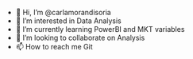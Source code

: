 - 👋 Hi, I’m @carlamorandisoria
- 👀 I’m interested in Data Analysis
- 🌱 I’m currently learning PowerBI and MKT variables
- 💞️ I’m looking to collaborate on Analysis
- 📫 How to reach me Git

<!---
carlamorandisoria/carlamorandisoria is a ✨ special ✨ repository because its `README.md` (this file) appears on your GitHub profile.
You can click the Preview link to take a look at your changes.
--->
